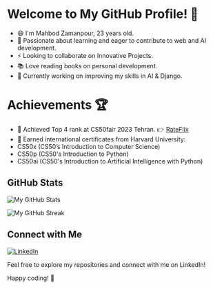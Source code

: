 

<!--
### Hi there 👋
**Mah6od/Mah6od** is a ✨ _special_ ✨ repository because its `README.md` (this file) appears on your GitHub profile.

Here are some ideas to get you started:

- 🔭 I’m currently working on ...
- 🌱 I’m currently learning ...
- 👯 I’m looking to collaborate on ...
- 🤔 I’m looking for help with ...
- 💬 Ask me about ...
- 📫 How to reach me: ...
- 😄 Pronouns: ...
- ⚡ Fun fact: ...
-->
# Welcome to My GitHub Profile! :wave:
  
- 😄 I'm Mahbod Zamanpour, 23 years old.
- 🚀 Passionate about learning and eager to contribute to web and AI development.
- ⚡ Looking to collaborate on Innovative Projects.
- 📚 Love reading books on personal development.
- 🚧 Currently working on improving my skills in AI & Django.

# Achievements 🏆

  - 🥇 Achieved Top 4 rank at CS50fair 2023 Tehran. 👉 [RateFlix](https://github.com/Mah6od/RateFlix.git)
  - 📜 Earned international certificates from Harvard University:
  - CS50x (CS50’s Introduction to Computer Science)
  - CS50p (CS50's Introduction to Python)
  - CS50ai (CS50's Introduction to Artificial Intelligence with Python)

## GitHub Stats

![My GitHub Stats](https://github-readme-stats.vercel.app/api?username=Mah6od&show_icons=true&count_private=true&hide=issues&theme=radical)

![My GitHub Streak](https://github-readme-streak-stats.herokuapp.com/?user=Mah6od&theme=radical)

## Connect with Me

[![LinkedIn](https://img.shields.io/badge/LinkedIn-Connect-blue?style=for-the-badge&logo=linkedin)](https://www.linkedin.com/in/mahbod-zp/)

Feel free to explore my repositories and connect with me on LinkedIn!

Happy coding! :rocket:
